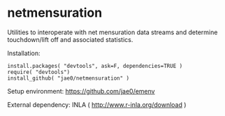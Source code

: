 # netmensuration 

Utilities to interoperate with net mensuration data streams and determine touchdown/lift off and associated statistics. 

Installation:

```
install.packages( "devtools", ask=F, dependencies=TRUE )   
require( "devtools") 
install_github( "jae0/netmensuration" )
```

Setup environment: https://github.com/jae0/emenv

External dependency: INLA ( http://www.r-inla.org/download )


